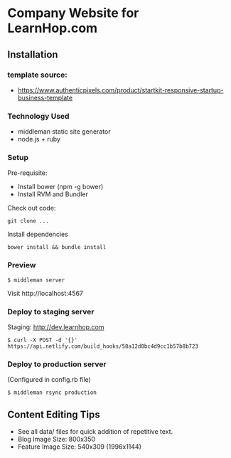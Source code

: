 # Company Website for LearnHop.com

## Installation

### template source:

* https://www.authenticpixels.com/product/startkit-responsive-startup-business-template

### Technology Used

* middleman static site generator
* node.js + ruby

### Setup

Pre-requisite:

* Install bower (npm -g bower)
* Install RVM and Bundler

Check out code:

```
git clone ...
```

Install dependencies

```
bower install && bundle install
```

### Preview

```
$ middleman server
```

Visit http://localhost:4567

### Deploy to staging server

Staging: http://dev.learnhop.com

```
$ curl -X POST -d '{}' https://api.netlify.com/build_hooks/58a12d0bc4d9cc1b57b8b723
```

### Deploy to production server

(Configured in config.rb file)

```
$ middleman rsync production
```

## Content Editing Tips

* See all data/ files for quick addition of repetitive text.
* Blog Image Size: 800x350
* Feature Image Size: 540x309 (1996x1144)
